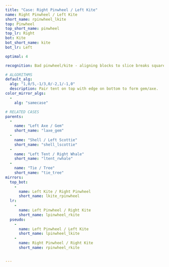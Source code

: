 ```yaml
---
title: "Case: Right Pinwheel / Left Kite"
name: Right Pinwheel / Left Kite
short_name: rpinwheel_lkite
top: Pinwheel
top_short_name: pinwheel
top_lr: Right
bot: Kite
bot_short_name: kite
bot_lr: Left

optimal: 4

recognition: Bad pinwheel/kite - aligning blocks to slice breaks squareshape.

# ALGORITHMS
default_alg:
  alg: "1,0/5,-1/3,0/-2,1/-1,0"
  description: Pair tent on top with edge on bottom to form gem/axe.
color_mirror_algs:
  -
    alg: "samecase"

# RELATED CASES
parents:
  -
    name: "Left Axe / Gem"
    short_name: "laxe_gem"
  -
    name: "Shell / Left Scottie"
    short_name: "shell_lscottie"
  -
    name: "Left Tent / Right Whale"
    short_name: "ltent_rwhale"
  -
    name: "Tie / Tree"
    short_name: "tie_tree"
mirrors:
  top_bot:
    -
      name: Left Kite / Right Pinwheel
      short_name: lkite_rpinwheel
  lr:
    -
      name: Left Pinwheel / Right Kite
      short_name: lpinwheel_rkite
  pseudo:
    -
      name: Left Pinwheel / Left Kite
      short_name: lpinwheel_lkite
    -
      name: Right Pinwheel / Right Kite
      short_name: rpinwheel_rkite


---
```


